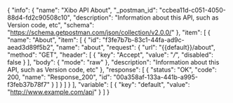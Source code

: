 {
  "info": {
    "name": "Xibo API About",
    "_postman_id": "ccbea11d-c051-4050-88d4-fd2c90508c10",
    "description": "Information about this API, such as Version code, etc",
    "schema": "https://schema.getpostman.com/json/collection/v2.0.0/"
  },
  "item": [
    {
      "name": "About",
      "item": [
        {
          "id": "f3fe7b7b-83c1-44fa-ad9c-aead3d89f5b2",
          "name": "about",
          "request": {
            "url": "{{default}}/about",
            "method": "GET",
            "header": [
              {
                "key": "Accept",
                "value": "*/*",
                "disabled": false
              }
            ],
            "body": {
              "mode": "raw"
            },
            "description": "Information about this API, such as Version code, etc"
          },
          "response": [
            {
              "status": "OK",
              "code": 200,
              "name": "Response_200",
              "id": "00a358af-133a-441b-a995-f3feb37b78f7"
            }
          ]
        }
      ]
    }
  ],
  "variable": [
    {
      "key": "default",
      "value": "http://www.example.com/api"
    }
  ]
}